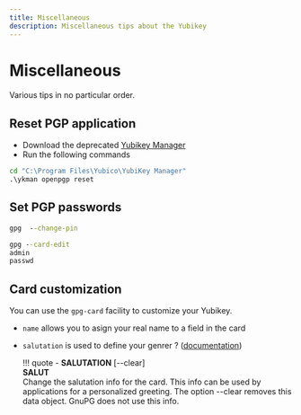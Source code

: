 ```yaml
---
title: Miscellaneous
description: Miscellaneous tips about the Yubikey
---
```


# Miscellaneous

Various tips in no particular order. 

## Reset PGP application

 - Download the deprecated [Yubikey Manager](https://www.yubico.com/support/download/yubikey-manager/)
 - Run the following commands

```bat
cd "C:\Program Files\Yubico\YubiKey Manager"
.\ykman openpgp reset
```

## Set PGP passwords

```bat title="PIN"
gpg  --change-pin
```

```bat title="Personal administration code"
gpg --card-edit
admin
passwd
```

## Card customization

You can use the `gpg-card` facility to customize your Yubikey.

- `name` allows you to asign your real name to a field in the card
-   `salutation` is used to define your genrer ? ([documentation](https://www.gnupg.org/documentation/manuals/gnupg24/gpg-card.1.html))
    
    !!! quote 
        - **SALUTATION** [--clear]<br>**SALUT**<br>Change the salutation info for the card. This info can be used by applications for a personalized greeting. The option --clear removes this data object. GnuPG does not use this info.
